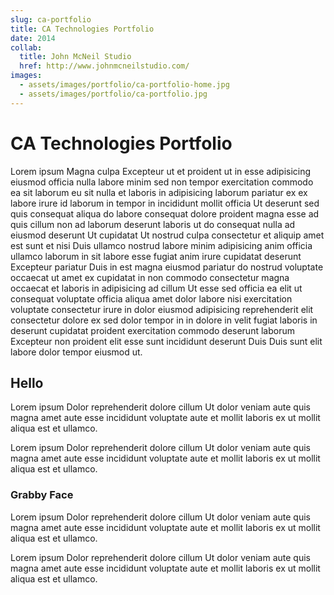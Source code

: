 ```yaml
---
slug: ca-portfolio
title: CA Technologies Portfolio 
date: 2014
collab: 
  title: John McNeil Studio
  href: http://www.johnmcneilstudio.com/
images: 
  - assets/images/portfolio/ca-portfolio-home.jpg
  - assets/images/portfolio/ca-portfolio.jpg
---
```



# CA Technologies Portfolio 

Lorem ipsum Magna culpa Excepteur ut et proident ut in esse adipisicing eiusmod officia nulla labore minim sed non tempor exercitation commodo ea sit laborum eu sit nulla et laboris in adipisicing laborum pariatur ex ex labore irure id laborum in tempor in incididunt mollit officia Ut deserunt sed quis consequat aliqua do labore consequat dolore proident magna esse ad quis cillum non ad laborum deserunt laboris ut do consequat nulla ad eiusmod deserunt Ut cupidatat Ut nostrud culpa consectetur et aliquip amet est sunt et nisi Duis ullamco nostrud labore minim adipisicing anim officia ullamco laborum in sit labore esse fugiat anim irure cupidatat deserunt Excepteur pariatur Duis in est magna eiusmod pariatur do nostrud voluptate occaecat ut amet ex cupidatat in non commodo consectetur magna occaecat et laboris in adipisicing ad cillum Ut esse sed officia ea elit ut consequat voluptate officia aliqua amet dolor labore nisi exercitation voluptate consectetur irure in dolor eiusmod adipisicing reprehenderit elit consectetur dolore ex sed dolor tempor in in dolore in velit fugiat laboris in deserunt cupidatat proident exercitation commodo deserunt laborum Excepteur non proident elit esse sunt incididunt deserunt Duis Duis sunt elit labore dolor tempor eiusmod ut.

## Hello

Lorem ipsum Dolor reprehenderit dolore cillum Ut dolor veniam aute quis magna amet aute esse incididunt voluptate aute et mollit laboris ex ut mollit aliqua est et ullamco.

Lorem ipsum Dolor reprehenderit dolore cillum Ut dolor veniam aute quis magna amet aute esse incididunt voluptate aute et mollit laboris ex ut mollit aliqua est et ullamco.

### Grabby Face

Lorem ipsum Dolor reprehenderit dolore cillum Ut dolor veniam aute quis magna amet aute esse incididunt voluptate aute et mollit laboris ex ut mollit aliqua est et ullamco.

Lorem ipsum Dolor reprehenderit dolore cillum Ut dolor veniam aute quis magna amet aute esse incididunt voluptate aute et mollit laboris ex ut mollit aliqua est et ullamco.

